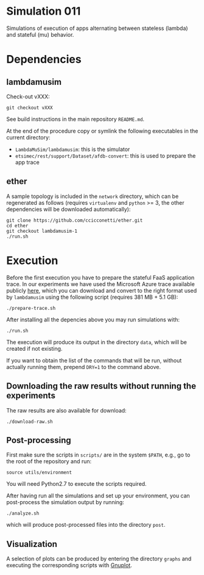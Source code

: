 # Simulation 011

Simulations of execution of apps alternating between stateless (lambda) and stateful (mu) behavior.

# Dependencies

## lambdamusim

Check-out vXXX:

```
git checkout vXXX
```

See build instructions in the main repository `README.md`.

At the end of the procedure copy or symlink the following executables in the current directory:

- `LambdaMuSim/lambdamusim`: this is the simulator
- `etsimec/rest/support/Dataset/afdb-convert`: this is used to prepare the app trace

## ether

A sample topology is included in the `network` directory, which can be regenerated as follows (requires `virtualenv` and `python` >= 3, the other dependencies will be downloaded automatically):

```
git clone https://github.com/ccicconetti/ether.git
cd ether
git checkout lambdamusim-1
./run.sh
```

# Execution

Before the first execution you have to prepare the stateful FaaS application trace. In our experiments we have used the Microsoft Azure trace available publicly [here](https://github.com/Azure/AzurePublicDataset/blob/master/AzureFunctionsBlobDataset2020.md), which you can download and convert to the right format used by `lambdamusim` using the following script (requires 381 MB + 5.1 GB):

```
./prepare-trace.sh
```

After installing all the depencies above you may run simulations with:

```
./run.sh
```

The execution will produce its output in the directory `data`, which will be created if not existing.

If you want to obtain the list of the commands that will be run, without actually running them, prepend `DRY=1` to the command above.

## Downloading the raw results without running the experiments

The raw results are also available for download:

```
./download-raw.sh
```

## Post-processing

First make sure the scripts in `scripts/` are in the system `$PATH`, e.g., go to the root of the repository and run:

```
source utils/environment
```

You will need Python2.7 to execute the scripts required.

After having run all the simulations and set up your environment, you can post-process the simulation output by running:

```
./analyze.sh
```

which will produce post-processed files into the directory `post`.

## Visualization

A selection of plots can be produced by entering the directory `graphs` and executing the corresponding scripts with [Gnuplot](http://www.gnuplot.info/).
